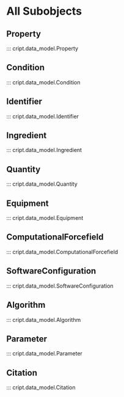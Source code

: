 # All Subobjects

## Property
::: cript.data_model.Property

## Condition
::: cript.data_model.Condition

## Identifier
::: cript.data_model.Identifier

## Ingredient
::: cript.data_model.Ingredient

## Quantity
::: cript.data_model.Quantity

## Equipment
::: cript.data_model.Equipment

## ComputationalForcefield
::: cript.data_model.ComputationalForcefield

## SoftwareConfiguration
::: cript.data_model.SoftwareConfiguration

## Algorithm
::: cript.data_model.Algorithm

## Parameter
::: cript.data_model.Parameter

## Citation
::: cript.data_model.Citation
